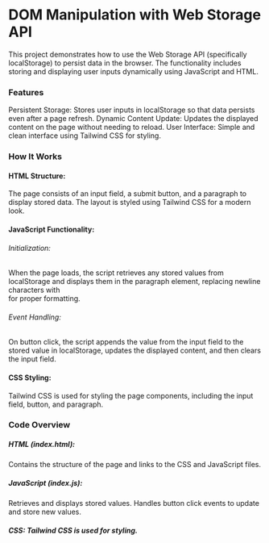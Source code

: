 # DOM Manipulation with Web Storage API

This project demonstrates how to use the Web Storage API (specifically localStorage) to persist data in the browser. The functionality includes storing and displaying user inputs dynamically using JavaScript and HTML.

### Features
Persistent Storage: Stores user inputs in localStorage so that data persists even after a page refresh.
Dynamic Content Update: Updates the displayed content on the page without needing to reload.
User Interface: Simple and clean interface using Tailwind CSS for styling.

### How It Works
#### HTML Structure: 
The page consists of an input field, a submit button, and a paragraph to display stored data. The layout is styled using Tailwind CSS for a modern look.

#### JavaScript Functionality:

###### Initialization: 
When the page loads, the script retrieves any stored values from localStorage and displays them in the paragraph element, replacing newline characters with <br> for proper formatting.
###### Event Handling:
On button click, the script appends the value from the input field to the stored value in localStorage, updates the displayed content, and then clears the input field.

#### CSS Styling:
Tailwind CSS is used for styling the page components, including the input field, button, and paragraph.

### Code Overview
##### HTML (index.html): 
Contains the structure of the page and links to the CSS and JavaScript files.
##### JavaScript (index.js):
Retrieves and displays stored values.
Handles button click events to update and store new values.
##### CSS: Tailwind CSS is used for styling.

